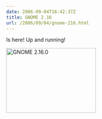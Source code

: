 ```yaml
---
date: 2006-09-04T16:42:37Z
title: GNOME 2.16
url: /2006/09/04/gnome-216.html
---
```


<p>Is here! Up and running!</p>
<p><a href="http://www.flickr.com/photos/mariocarrion/234549577/" title="Photo Sharing"><img src="http://static.flickr.com/88/234549577_878b1b0ae5_m.jpg" width="240" height="173" alt="GNOME 2.16.0" /></a></p>
